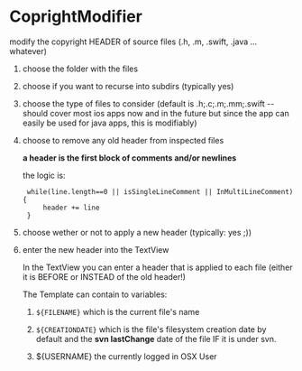 CoprightModifier
================

modify the copyright HEADER of source files (.h, .m, .swift, .java ... whatever)

1. choose the folder with the files

2. choose if you want to recurse into subdirs (typically yes)

3. choose the type of files to consider (default is .h;.c;.m;.mm;.swift -- should cover most ios apps now and in the future but since the app can easily be used for java apps, this is modifiably)

4. choose to remove any old header from inspected files
    
     **a header is the first block of comments and/or newlines**
        
     the logic is: 
      
        while(line.length==0 || isSingleLineComment || InMultiLineComment) {
            header += line
        }

5. choose wether or not to apply a new header (typically: yes ;))

6. enter the new header into the TextView 

   In the TextView you can enter a header that is applied to each file (either it is BEFORE or INSTEAD of the old header!)
   
   The Template can contain to variables:
   
   1. `${FILENAME}` which is the current file's name
   
   2. `${CREATIONDATE}` which is the file's filesystem creation date by default and the **svn lastChange** date of the file IF it is under svn.
   
   3. ${USERNAME} the currently logged in OSX User